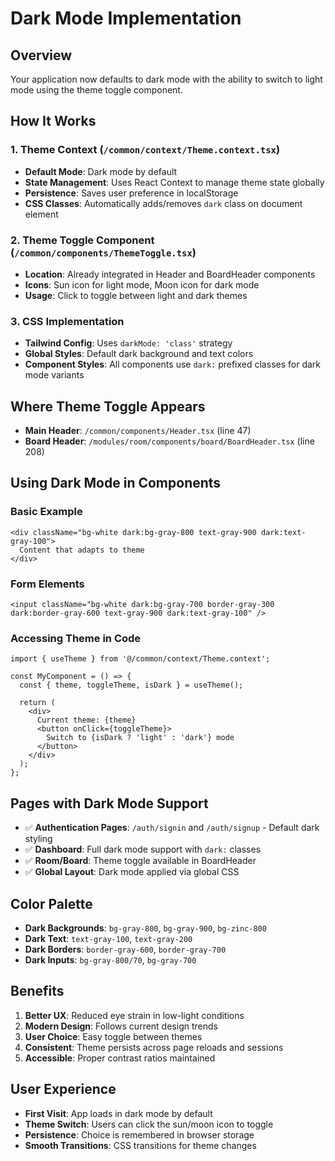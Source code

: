 # Dark Mode Implementation

## Overview
Your application now defaults to dark mode with the ability to switch to light mode using the theme toggle component.

## How It Works

### 1. Theme Context (`/common/context/Theme.context.tsx`)
- **Default Mode**: Dark mode by default
- **State Management**: Uses React Context to manage theme state globally
- **Persistence**: Saves user preference in localStorage
- **CSS Classes**: Automatically adds/removes `dark` class on document element

### 2. Theme Toggle Component (`/common/components/ThemeToggle.tsx`)
- **Location**: Already integrated in Header and BoardHeader components
- **Icons**: Sun icon for light mode, Moon icon for dark mode
- **Usage**: Click to toggle between light and dark themes

### 3. CSS Implementation
- **Tailwind Config**: Uses `darkMode: 'class'` strategy
- **Global Styles**: Default dark background and text colors
- **Component Styles**: All components use `dark:` prefixed classes for dark mode variants

## Where Theme Toggle Appears
- **Main Header**: `/common/components/Header.tsx` (line 47)
- **Board Header**: `/modules/room/components/board/BoardHeader.tsx` (line 208)

## Using Dark Mode in Components

### Basic Example
```tsx
<div className="bg-white dark:bg-gray-800 text-gray-900 dark:text-gray-100">
  Content that adapts to theme
</div>
```

### Form Elements
```tsx
<input className="bg-white dark:bg-gray-700 border-gray-300 dark:border-gray-600 text-gray-900 dark:text-gray-100" />
```

### Accessing Theme in Code
```tsx
import { useTheme } from '@/common/context/Theme.context';

const MyComponent = () => {
  const { theme, toggleTheme, isDark } = useTheme();
  
  return (
    <div>
      Current theme: {theme}
      <button onClick={toggleTheme}>
        Switch to {isDark ? 'light' : 'dark'} mode
      </button>
    </div>
  );
};
```

## Pages with Dark Mode Support
- ✅ **Authentication Pages**: `/auth/signin` and `/auth/signup` - Default dark styling
- ✅ **Dashboard**: Full dark mode support with `dark:` classes
- ✅ **Room/Board**: Theme toggle available in BoardHeader
- ✅ **Global Layout**: Dark mode applied via global CSS

## Color Palette
- **Dark Backgrounds**: `bg-gray-800`, `bg-gray-900`, `bg-zinc-800`
- **Dark Text**: `text-gray-100`, `text-gray-200`
- **Dark Borders**: `border-gray-600`, `border-gray-700`
- **Dark Inputs**: `bg-gray-800/70`, `bg-gray-700`

## Benefits
1. **Better UX**: Reduced eye strain in low-light conditions
2. **Modern Design**: Follows current design trends
3. **User Choice**: Easy toggle between themes
4. **Consistent**: Theme persists across page reloads and sessions
5. **Accessible**: Proper contrast ratios maintained

## User Experience
- **First Visit**: App loads in dark mode by default
- **Theme Switch**: Users can click the sun/moon icon to toggle
- **Persistence**: Choice is remembered in browser storage
- **Smooth Transitions**: CSS transitions for theme changes
